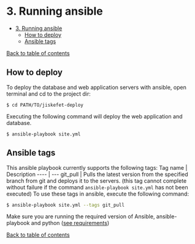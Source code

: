 # 3. Running ansible

- [3. Running ansible](#3-running-ansible)
  - [How to deploy](#how-to-deploy)
  - [Ansible tags](#ansible-tags)
  
[Back to table of contents](../README.md#table-of-contents)

## How to deploy
To deploy the database and web application servers with ansible, open terminal and cd to the project dir:
```
$ cd PATH/TO/jiskefet-deploy
```

Executing the following command will deploy the web application and database.
```
$ ansible-playbook site.yml
```

## Ansible tags
This ansible playbook currently supports the following tags:
Tag name | Description 
---- | --- 
git_pull | Pulls the latest version from the specified branch from git and deploys it to the servers. (this tag cannot complete without failure if the command `ansible-playbook site.yml` has not been executed)
To use these tags in ansible, execute the following command:
```zsh
$ ansible-playbook site.yml --tags git_pull
```


Make sure you are running the required version of Ansible, ansible-playbook and python ([see requirements](system_requirements))

[Back to table of contents](../README.md#table-of-contents)
